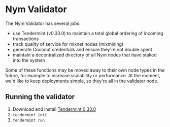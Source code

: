 Nym Validator
=============

The Nym Validator has several jobs: 

* use Tendermint (v0.33.0) to maintain a total global ordering of incoming transactions
* track quality of service for mixnet nodes (mixmining)
* generate Coconut credentials and ensure they're not double spent
* maintain a decentralized directory of all Nym nodes that have staked into the system
  
Some of these functions may be moved away to their own node types in the future, for example to increase scalability or performance. At the moment, we'd like to keep deployments simple, so they're all in the validator node.

Running the validator
---------------------

1. Download and install [Tendermint 0.33.0](https://github.com/tendermint/tendermint/releases/tag/v0.33.0)
2. `tendermint init`
3. `tendermint run`